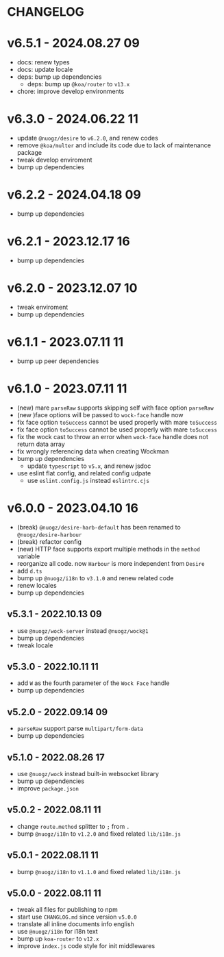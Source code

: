 # CHANGELOG

# v6.5.1 - 2024.08.27 09
* docs: renew types
* docs: update locale
* deps: bump up dependencies
	* deps: bump up `@koa/router` to `v13.x`
* chore: improve develop environments


# v6.3.0 - 2024.06.22 11
* update `@nuogz/desire` to `v6.2.0`, and renew codes
* remove `@koa/multer` and include its code due to lack of maintenance package
* tweak develop enviroment
* bump up dependencies


# v6.2.2 - 2024.04.18 09
* bump up dependencies


# v6.2.1 - 2023.12.17 16
* bump up dependencies


# v6.2.0 - 2023.12.07 10
* tweak enviroment
* bump up dependencies


# v6.1.1 - 2023.07.11 11
* bump up peer dependencies


# v6.1.0 - 2023.07.11 11
* (new) mare `parseRaw` supports skipping self with face option `parseRaw`
* (new )face options will be passed to `wock-face` handle now
* fix face option `toSuccess` cannot be used properly with mare `toSuccess`
* fix face option `toSuccess` cannot be used properly with mare `toSuccess`
* fix the wock cast to throw an error when `wock-face` handle does not return data array
* fix wrongly referencing data when creating Wockman
* bump up dependencies
	* update `typescript` to `v5.x`, and renew jsdoc
* use eslint flat config, and related config udpate
	* use `eslint.config.js` instead `eslintrc.cjs`


# v6.0.0 - 2023.04.10 16
* (break) `@nuogz/desire-harb-default` has been renamed to `@nuogz/desire-harbour`
* (break) refactor config
* (new) HTTP face supports export multiple methods in the `method` variable
* reorganize all code. now `Harbour` is more independent from `Desire`
* add `d.ts`
* bump up `@nuogz/i18n` to `v3.1.0` and renew related code
* renew locales
* bump up dependencies



## v5.3.1 - 2022.10.13 09
* use `@nuogz/wock-server` instead `@nuogz/wock@1`
* bump up dependencies
* tweak locale


## v5.3.0 - 2022.10.11 11
* add `W` as the fourth parameter of the `Wock Face` handle
* bump up dependencies


## v5.2.0 - 2022.09.14 09
* `parseRaw` support parse `multipart/form-data`
* bump up dependencies


## v5.1.0 - 2022.08.26 17
* use `@nuogz/wock` instead built-in websocket library
* bump up dependencies
* improve `package.json`


## v5.0.2 - 2022.08.11 11
* change `route.method` splitter to `;` from `.`
* bump `@nuogz/i18n` to `v1.2.0` and fixed related `lib/i18n.js`


## v5.0.1 - 2022.08.11 11
* bump `@nuogz/i18n` to `v1.1.0` and fixed related `lib/i18n.js`


## v5.0.0 - 2022.08.11 11
* tweak all files for publishing to npm
* start use `CHANGLOG.md` since version `v5.0.0`
* translate all inline documents info english
* use `@nuogz/i18n` for i18n text
* bump up `koa-router` to `v12.x`
* improve `index.js` code style for init middlewares
